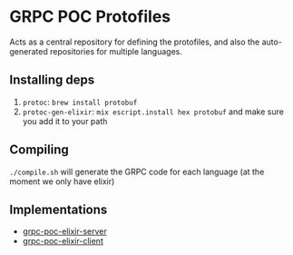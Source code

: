 # GRPC POC Protofiles

Acts as a central repository for defining the protofiles, and also the auto-generated repositories for multiple languages.

## Installing deps

1. `protoc`: `brew install protobuf`
2. `protoc-gen-elixir`: `mix escript.install hex protobuf` and make sure you add it to your path

## Compiling

`./compile.sh` will generate the GRPC code for each language (at the moment we only have elixir)

## Implementations

- [grpc-poc-elixir-server](https://github.com/guisehn/grpc-poc-elixir-server)
- [grpc-poc-elixir-client](https://github.com/guisehn/grpc-poc-elixir-client)
